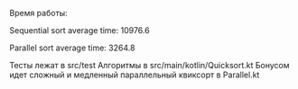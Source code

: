 Время работы:

Sequential sort average time: 10976.6

Parallel sort average time: 3264.8


Тесты лежат в src/test
Алгоритмы в src/main/kotlin/Quicksort.kt
Бонусом идет сложный и медленный параллельный квиксорт в Parallel.kt